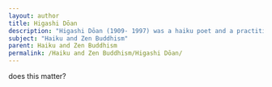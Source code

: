 ```yaml
---
layout: author
title: Higashi Dōan
description: "Higashi Dōan (1909- 1997) was a haiku poet and a practitioner of Zen Buddhism. His work often emphasizes simplicity and clarity, focusing on the beauty of natural phenomena and the fleeting moments of life."
subject: "Haiku and Zen Buddhism"
parent: Haiku and Zen Buddhism
permalink: /Haiku and Zen Buddhism/Higashi Dōan/
---
```


does this matter?
